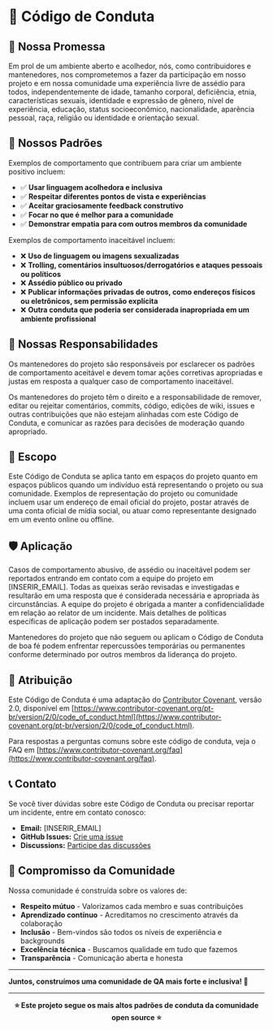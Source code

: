 # 📜 Código de Conduta

## 🎯 Nossa Promessa

Em prol de um ambiente aberto e acolhedor, nós, como contribuidores e mantenedores, nos comprometemos a fazer da participação em nosso projeto e em nossa comunidade uma experiência livre de assédio para todos, independentemente de idade, tamanho corporal, deficiência, etnia, características sexuais, identidade e expressão de gênero, nível de experiência, educação, status socioeconômico, nacionalidade, aparência pessoal, raça, religião ou identidade e orientação sexual.

## 🌟 Nossos Padrões

Exemplos de comportamento que contribuem para criar um ambiente positivo incluem:

- ✅ **Usar linguagem acolhedora e inclusiva**
- ✅ **Respeitar diferentes pontos de vista e experiências**
- ✅ **Aceitar graciosamente feedback construtivo**
- ✅ **Focar no que é melhor para a comunidade**
- ✅ **Demonstrar empatia para com outros membros da comunidade**

Exemplos de comportamento inaceitável incluem:

- ❌ **Uso de linguagem ou imagens sexualizadas**
- ❌ **Trolling, comentários insultuosos/derrogatórios e ataques pessoais ou políticos**
- ❌ **Assédio público ou privado**
- ❌ **Publicar informações privadas de outros, como endereços físicos ou eletrônicos, sem permissão explícita**
- ❌ **Outra conduta que poderia ser considerada inapropriada em um ambiente profissional**

## 🚀 Nossas Responsabilidades

Os mantenedores do projeto são responsáveis por esclarecer os padrões de comportamento aceitável e devem tomar ações corretivas apropriadas e justas em resposta a qualquer caso de comportamento inaceitável.

Os mantenedores do projeto têm o direito e a responsabilidade de remover, editar ou rejeitar comentários, commits, código, edições de wiki, issues e outras contribuições que não estejam alinhadas com este Código de Conduta, e comunicar as razões para decisões de moderação quando apropriado.

## 📢 Escopo

Este Código de Conduta se aplica tanto em espaços do projeto quanto em espaços públicos quando um indivíduo está representando o projeto ou sua comunidade. Exemplos de representação do projeto ou comunidade incluem usar um endereço de email oficial do projeto, postar através de uma conta oficial de mídia social, ou atuar como representante designado em um evento online ou offline.

## 🛡️ Aplicação

Casos de comportamento abusivo, de assédio ou inaceitável podem ser reportados entrando em contato com a equipe do projeto em [INSERIR_EMAIL]. Todas as queixas serão revisadas e investigadas e resultarão em uma resposta que é considerada necessária e apropriada às circunstâncias. A equipe do projeto é obrigada a manter a confidencialidade em relação ao relator de um incidente. Mais detalhes de políticas específicas de aplicação podem ser postados separadamente.

Mantenedores do projeto que não seguem ou aplicam o Código de Conduta de boa fé podem enfrentar repercussões temporárias ou permanentes conforme determinado por outros membros da liderança do projeto.

## 🔄 Atribuição

Este Código de Conduta é uma adaptação do [Contributor Covenant](https://www.contributor-covenant.org), versão 2.0, disponível em [https://www.contributor-covenant.org/pt-br/version/2/0/code_of_conduct.html](https://www.contributor-covenant.org/pt-br/version/2/0/code_of_conduct.html).

Para respostas a perguntas comuns sobre este código de conduta, veja o FAQ em [https://www.contributor-covenant.org/faq](https://www.contributor-covenant.org/faq).

## 📞 Contato

Se você tiver dúvidas sobre este Código de Conduta ou precisar reportar um incidente, entre em contato conosco:

- **Email:** [INSERIR_EMAIL]
- **GitHub Issues:** [Crie uma issue](https://github.com/lucas-egswf/automation-test/issues/new)
- **Discussions:** [Participe das discussões](https://github.com/lucas-egswf/automation-test/discussions)

## 🤝 Compromisso da Comunidade

Nossa comunidade é construída sobre os valores de:

- **Respeito mútuo** - Valorizamos cada membro e suas contribuições
- **Aprendizado contínuo** - Acreditamos no crescimento através da colaboração
- **Inclusão** - Bem-vindos são todos os níveis de experiência e backgrounds
- **Excelência técnica** - Buscamos qualidade em tudo que fazemos
- **Transparência** - Comunicação aberta e honesta

---

**Juntos, construímos uma comunidade de QA mais forte e inclusiva! 🚀**

---

<div align="center">

**⭐ Este projeto segue os mais altos padrões de conduta da comunidade open source ⭐**

</div>
